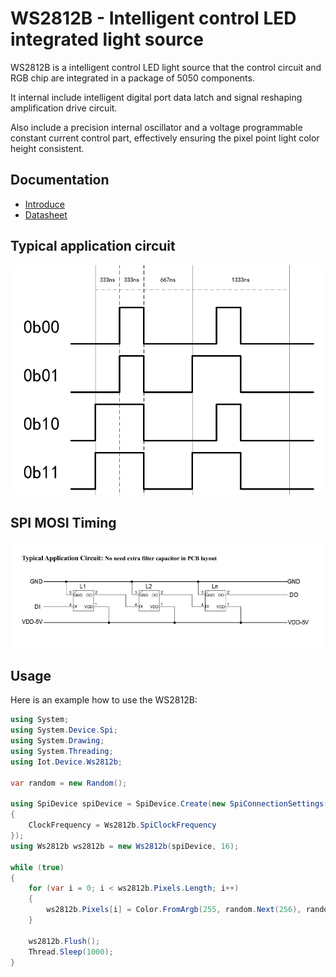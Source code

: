 ﻿# WS2812B - Intelligent control LED integrated light source

WS2812B is a intelligent control LED light source that the control circuit and RGB chip are integrated in a package of 5050 components.

It internal include intelligent digital port data latch and signal reshaping amplification drive circuit.

Also include a precision internal oscillator and a voltage programmable constant current control part, effectively ensuring the pixel point light color height consistent.

## Documentation

- [Introduce](http://www.world-semi.com/Certifications/WS2812B.html)
- [Datasheet](http://www.world-semi.com/DownLoadFile/108)

## Typical application circuit

![timing](timing.png)

## SPI MOSI Timing

![circuit](circuit.png)

## Usage

Here is an example how to use the WS2812B:

```csharp
using System;
using System.Device.Spi;
using System.Drawing;
using System.Threading;
using Iot.Device.Ws2812b;

var random = new Random();

using SpiDevice spiDevice = SpiDevice.Create(new SpiConnectionSettings(0, 0)
{
    ClockFrequency = Ws2812b.SpiClockFrequency
});
using Ws2812b ws2812b = new Ws2812b(spiDevice, 16);

while (true)
{
    for (var i = 0; i < ws2812b.Pixels.Length; i++)
    {
        ws2812b.Pixels[i] = Color.FromArgb(255, random.Next(256), random.Next(256), random.Next(256));
    }

    ws2812b.Flush();
    Thread.Sleep(1000);
}

```
